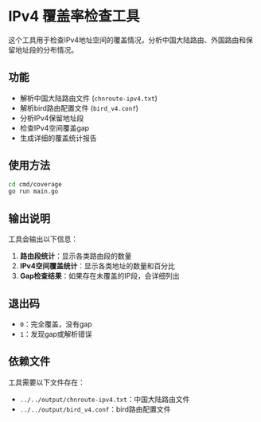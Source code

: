 # IPv4 覆盖率检查工具

这个工具用于检查IPv4地址空间的覆盖情况，分析中国大陆路由、外国路由和保留地址段的分布情况。

## 功能

- 解析中国大陆路由文件 (`chnroute-ipv4.txt`)
- 解析bird路由配置文件 (`bird_v4.conf`)
- 分析IPv4保留地址段
- 检查IPv4空间覆盖gap
- 生成详细的覆盖统计报告

## 使用方法

```bash
cd cmd/coverage
go run main.go
```

## 输出说明

工具会输出以下信息：

1. **路由段统计**：显示各类路由段的数量
2. **IPv4空间覆盖统计**：显示各类地址的数量和百分比
3. **Gap检查结果**：如果存在未覆盖的IP段，会详细列出

## 退出码

- `0`：完全覆盖，没有gap
- `1`：发现gap或解析错误

## 依赖文件

工具需要以下文件存在：
- `../../output/chnroute-ipv4.txt`：中国大陆路由文件
- `../../output/bird_v4.conf`：bird路由配置文件 